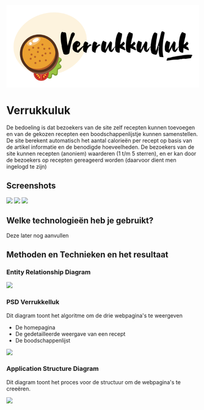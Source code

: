 <img src="./assets/img/logo-v2.png" alt="Logo">

# Verrukkuluk 
De bedoeling is dat bezoekers van de site zelf recepten kunnen toevoegen en van de gekozen recepten een boodschappenlijstje kunnen samenstellen. De site berekent automatisch het aantal calorieën per recept op basis van de artikel informatie en de benodigde hoeveelheden. De bezoekers van de site kunnen recepten (anoniem) waarderen (1 t/m 5 sterren), en er kan door de bezoekers op recepten gereageerd worden (daarvoor dient men ingelogd te zijn)


## Screenshots
<img src="https://e-learning.educom.nu/assets/images/homepage-27dcbabf73f71aca3361cfdb9ee08a88.png"/>
<img src="https://e-learning.educom.nu/assets/images/detailpage-3f7b553806247a2175398d6001a2b09b.png"/>
<img src="https://e-learning.educom.nu/assets/images/boodschappenlijst-67a606d877e16d745668705b1c7ce442.png"/>

## Welke technologieën heb je gebruikt?
Deze later nog aanvullen


## Methoden en Technieken en het resultaat

### Entity Relationship Diagram

<img src="C:\Users\Gebruiker\Documents\Coderen\Verrukkelluk\ERD Verrukkelluk.png"/>

### PSD Verrukkelluk
Dit diagram toont het algoritme om de drie webpagina's te weergeven
- De homepagina
- De gedetailleerde weergave van een recept
- De boodschappenlijst

<img src="C:\Users\Gebruiker\Documents\Coderen\Verrukkelluk\PSD Verrukkelluk.png"/>

### Application Structure Diagram
Dit diagram toont het proces voor de structuur om de webpagina's te creeëren. 

<img src="C:\Users\Gebruiker\Documents\Coderen\Verrukkelluk\Verrukkeluk ASD.png"/>